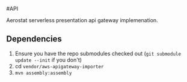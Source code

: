 #API

Aerostat serverless presentation api gateway implemenation.

## Dependencies
1. Ensure you have the repo submodules checked out 
   (`git submodule update --init` if you don't)
1. cd `vendor/aws-apigateway-importer`
1. `mvn assembly:assembly`
